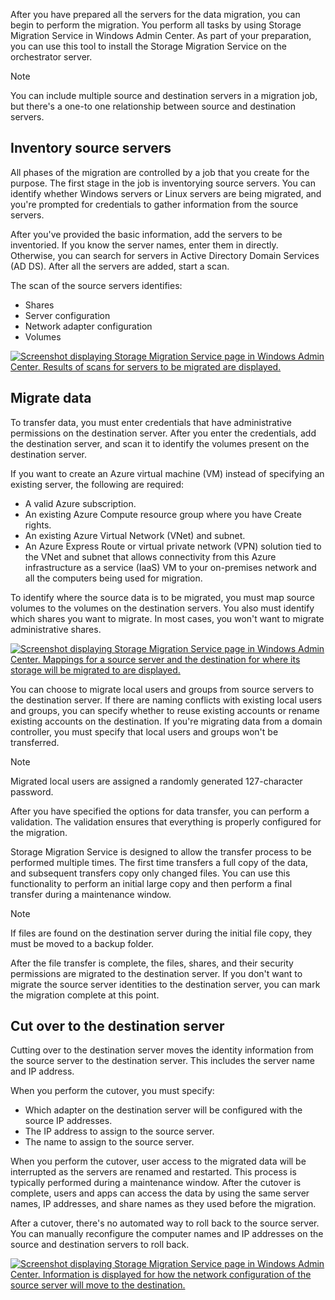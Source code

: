 After you have prepared all the servers for the data migration, you can begin to perform the migration. You perform all tasks by using Storage Migration Service in Windows Admin Center. As part of your preparation, you can use this tool to install the Storage Migration Service on the orchestrator server.

> [!NOTE]
> You can include multiple source and destination servers in a migration job, but there's a one-to one relationship between source and destination servers.

## Inventory source servers

All phases of the migration are controlled by a job that you create for the purpose. The first stage in the job is inventorying source servers. You can identify whether Windows servers or Linux servers are being migrated, and you're prompted for credentials to gather information from the source servers.

After you've provided the basic information, add the servers to be inventoried. If you know the server names, enter them in directly. Otherwise, you can search for servers in Active Directory Domain Services (AD DS). After all the servers are added, start a scan.

The scan of the source servers identifies:

- Shares
- Server configuration
- Network adapter configuration
- Volumes

[![Screenshot displaying Storage Migration Service page in Windows Admin Center. Results of scans for servers to be migrated are displayed.](../media/inventory.png)](../media/inventory.png#lightbox)

## Migrate data

To transfer data, you must enter credentials that have administrative permissions on the destination server. After you enter the credentials, add the destination server, and scan it to identify the volumes present on the destination server.

If you want to create an Azure virtual machine (VM) instead of specifying an existing server, the following are required:

- A valid Azure subscription.
- An existing Azure Compute resource group where you have Create rights.
- An existing Azure Virtual Network (VNet) and subnet.
- An Azure Express Route or virtual private network (VPN) solution tied to the VNet and subnet that allows connectivity from this Azure infrastructure as a service (IaaS) VM to your on-premises network and all the computers being used for migration.

To identify where the source data is to be migrated, you must map source volumes to the volumes on the destination servers. You also must identify which shares you want to migrate. In most cases, you won't want to migrate administrative shares.

[![Screenshot displaying Storage Migration Service page in Windows Admin Center. Mappings for a source server and the destination for where its storage will be migrated to are displayed.](../media/transfer.png)](../media/transfer.png#lightbox)

You can choose to migrate local users and groups from source servers to the destination server. If there are naming conflicts with existing local users and groups, you can specify whether to reuse existing accounts or rename existing accounts on the destination. If you're migrating data from a domain controller, you must specify that local users and groups won't be transferred.

> [!NOTE]
> Migrated local users are assigned a randomly generated 127-character password. 

After you have specified the options for data transfer, you can perform a validation. The validation ensures that everything is properly configured for the migration.

Storage Migration Service is designed to allow the transfer process to be performed multiple times. The first time transfers a full copy of the data, and subsequent transfers copy only changed files. You can use this functionality to perform an initial large copy and then perform a final transfer during a maintenance window.

> [!NOTE]
> If files are found on the destination server during the initial file copy, they must be moved to a backup folder.

After the file transfer is complete, the files, shares, and their security permissions are migrated to the destination server. If you don't want to migrate the source server identities to the destination server, you can mark the migration complete at this point.

## Cut over to the destination server

Cutting over to the destination server moves the identity information from the source server to the destination server. This includes the server name and IP address.

When you perform the cutover, you must specify:

- Which adapter on the destination server will be configured with the source IP addresses.
- The IP address to assign to the source server.
- The name to assign to the source server.

When you perform the cutover, user access to the migrated data will be interrupted as the servers are renamed and restarted. This process is typically performed during a maintenance window. After the cutover is complete, users and apps can access the data by using the same server names, IP addresses, and share names as they used before the migration.

After a cutover, there's no automated way to roll back to the source server. You can manually reconfigure the computer names and IP addresses on the source and destination servers to roll back.

[![Screenshot displaying Storage Migration Service page in Windows Admin Center. Information is displayed for how the network configuration of the source server will move to the destination.](../media/cutover.png)](../media/cutover.png#lightbox)
